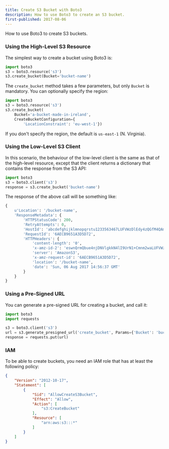 ```yaml
---
title: Create S3 Bucket with Boto3
description: How to use Boto3 to create an S3 bucket.
first-published: 2017-08-06
---
```


How to use Boto3 to create S3 buckets.

<!-- read more -->

### Using the High-Level S3 Resource ###

The simplest way to create a bucket using Boto3 is:

```python
import boto3
s3 = boto3.resource('s3')
s3.create_bucket(Bucket='bucket-name')
```

The `create_bucket` method takes a few parameters, but only `Bucket` is
mandatory. You can optionally specify the region:

```python
import boto3
s3 = boto3.resource('s3')
s3.create_bucket(
    Bucket='a-bucket-made-in-ireland',
    CreateBucketConfiguration={
        'LocationConstraint': 'eu-west-1'})
```

If you don't specify the region, the default is `us-east-1` (N. Virginia).

### Using the Low-Level S3 Client ###

In this scenario, the behaviour of the low-level client is the same as that of
the high-level resource, except that the client returns a dictionary that
contains the response from the S3 API:

```python
import boto3
s3 = boto3.client('s3')
response = s3.create_bucket('bucket-name')
```

The response of the above call will be something like:

```python
{
    u'Location': '/bucket-name',
    'ResponseMetadata': {
        'HTTPStatusCode': 200,
        'RetryAttempts': 0,
        'HostId': 'abcdefghijklmnopqrstu1233563467LUFVWzDlEdy4zQGfM4QAmFoOp/p1oiU0hNmac=',
        'RequestId': '6AECB9651A3D5D72',
        'HTTPHeaders': {
            'content-length': '0',
            'x-amz-id-2': 'eswnQrmQbue4njDNVlgkkN4lI9UrN1+Cmnm2waLUFVWzDlEdy4zQGfM4QAmFoOp/p1oiU0hNmac=',
            'server': 'AmazonS3',
            'x-amz-request-id': '6AECB9651A3D5D72',
            'location': '/bucket-name',
            'date': 'Sun, 06 Aug 2017 14:56:37 GMT'
        }
    }
}
```

### Using a Pre-Signed URL ###

You can generate a pre-signed URL for creating a bucket, and call it:

```python
import boto3
import requests

s3 = boto3.client('s3')
url = s3.generate_presigned_url('create_bucket', Params={'Bucket': 'bucket-name'})
response = requests.put(url)
```

### IAM ###

To be able to create buckets, you need an IAM role that has at least the
following policy:

```json
{
    "Version": "2012-10-17",
    "Statement": [
        {
            "Sid": "AllowCreateS3Bucket",
            "Effect": "Allow",
            "Action": [
                "s3:CreateBucket"
            ],
            "Resource": [
                "arn:aws:s3:::*"
            ]
        }
    ]
}
```
